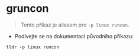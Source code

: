 # gruncon

> Tento příkaz je aliasem pro `-p linux runcon`.

- Podívejte se na dokumentaci původního příkazu:

`tldr -p linux runcon`
